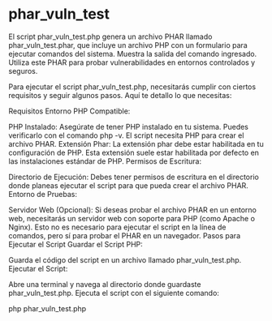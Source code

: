 # phar_vuln_test
El script phar_vuln_test.php genera un archivo PHAR llamado phar_vuln_test.phar, que incluye un archivo PHP con un formulario para ejecutar comandos del sistema. Muestra la salida del comando ingresado. Utiliza este PHAR para probar vulnerabilidades en entornos controlados y seguros.


Para ejecutar el script phar_vuln_test.php, necesitarás cumplir con ciertos requisitos y seguir algunos pasos. Aquí te detallo lo que necesitas:

Requisitos
Entorno PHP Compatible:

PHP Instalado: Asegúrate de tener PHP instalado en tu sistema. Puedes verificarlo con el comando php -v. El script necesita PHP para crear el archivo PHAR.
Extensión Phar: La extensión phar debe estar habilitada en tu configuración de PHP. Esta extensión suele estar habilitada por defecto en las instalaciones estándar de PHP.
Permisos de Escritura:

Directorio de Ejecución: Debes tener permisos de escritura en el directorio donde planeas ejecutar el script para que pueda crear el archivo PHAR.
Entorno de Pruebas:

Servidor Web (Opcional): Si deseas probar el archivo PHAR en un entorno web, necesitarás un servidor web con soporte para PHP (como Apache o Nginx). Esto no es necesario para ejecutar el script en la línea de comandos, pero sí para probar el PHAR en un navegador.
Pasos para Ejecutar el Script
Guardar el Script PHP:

Guarda el código del script en un archivo llamado phar_vuln_test.php.
Ejecutar el Script:

Abre una terminal y navega al directorio donde guardaste phar_vuln_test.php.
Ejecuta el script con el siguiente comando:

php phar_vuln_test.php

